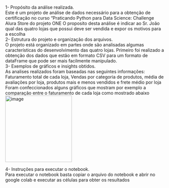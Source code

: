 1-	Propósito da análise realizada.<br>
Este é um projeto de análise de dados necessário para a obtenção de certificação no curso “Praticando Python para Data Science: Challenge Alura Store do projeto ONE 
O proposito desta análise é indicar ao Sr. João qual das quatro lojas que possui deve ser vendida e expor os motivos para a escolha<br>
2-	Estrutura do projeto e organização dos arquivos.<br>
O projeto está organizado em partes onde são analisadas algumas características do desenvolvimento das quatro lojas. Primeiro foi realizado a obtenção dos dados que estão em formato CSV para um formato de dataFrame  que pode ser mais facilmente manipulado.<br>
3-	Exemplos de gráficos e insights obtidos.<br>
As analises realizados foram baseadas nas seguintes informações: Faturamento total de cada loja,  Vendas por categoria de produtos, média de avaliações por loja, produtos mais e menos vendidos e frete médio por loja<br>
Foram confeccionados alguns gráficos que mostram por exemplo a comparação entre o faturamento de cada loja como mostrado abaixo<br>
 <img width="211" height="211" alt="image" src="https://github.com/user-attachments/assets/307baaa3-45c7-4b00-bbb8-0b2028c4049a" />

4-	Instruções para executar o notebook.<br>
Para executar o notebook basta copiar o arquivo do notebook e abrir no google colab e executar as células para obter os resultados 
